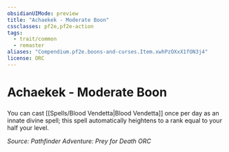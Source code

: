 ```yaml
---
obsidianUIMode: preview
title: "Achaekek - Moderate Boon"
cssclasses: pf2e,pf2e-action
tags:
  - trait/common
  - remaster
aliases: "Compendium.pf2e.boons-and-curses.Item.xwhPzOXxX1fON3j4"
license: ORC
---
```

# Achaekek - Moderate Boon

### 






You can cast [[Spells/Blood Vendetta|Blood Vendetta]] once per day as an innate divine spell; this spell automatically heightens to a rank equal to your half your level.

*Source: Pathfinder Adventure: Prey for Death*
*ORC*